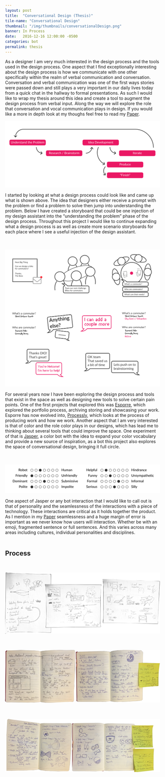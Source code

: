 ```yaml
---
layout: post
title:  "Conversational Design (Thesis)"
tile-name: "Conversational Design"
thumbnail: "/img/thumbnails/conversationalDesign.png"
banner: In Process
date:   2016-12-16 12:00:00 -0500
categories: bot
permalink: thesis
---
```


As a designer I am very much interested in the design process and the tools used in the design process. One aspect that I find exceptionally interesting about the design process is how we communicate with one other specifically within the realm of verbal communication and conversation. Conversation and verbal communication was one of the first ways stories were passed down and still plays a very important in our daily lives today from a quick chat in the hallway to formal presentations. As such I would like to wrap my thesis around this idea and create a tool to augment the design process from verbal input. Along the way we will explore the role that conversation and vocal communication plays in design. If you would like a more in depth look at my thoughs feel free to read my <a target="_blank" href="../img/conversationalDesign/conversationalDesignPaper.pdf">Paper</a>. 

<div class="image-container"><img src="../img/conversationalDesign/designProcess.svg" alt="Design Process"/></div>

I started by looking at what a design process could look like and came up what is shown above. The idea that designers either receive a prompt with the problem or find a problem to solve then jump into understanding the problem. Below I have created a storyboard that could be one injection of my design assistant into the “understanding the problem” phase of the design process. Throughout this project I would like to continue expanding what a design process is as well as create more scenario storyboards for each place where I see a useful injection of the design assistant.


<div class="image-container" style="margin-top:50px;"><img src="../img/conversationalDesign/promptStoryBoard.svg" alt="Storyboarding the Prompt"/></div>

For several years now I have been exploring the design process and tools that exist in the space as well as designing new tools to solve certain pain points. One of the first projects that explored this was <a target="_blank" href="../esporre/">Esporre</a>, which explored the portfolio process, archiving storing and showcasing your work. Esporre has now evolved into, <a target="_blank" href="http://processly.io">Processly</a>, which looks at the process of producing work and how we work. Another aspect that I am very interested is that of color and the role color plays in our designs, which has lead me to thinking about several tools that could improve the space. One experiment of that is <a target="_blank" href="../colorBot/">Jasper</a>, a color bot with the idea to expand your color vocabulary and provide a new source of inspiration, as a bot this project also explores the space of conversational design, bringing it full circle.

<div class="image-container" style="margin-top:50px;"><img src="../img/conversationalDesign/personality.svg" alt="Jasper Personality"/></div>

One aspect of Jasper or any bot interaction that I would like to call out is that of personality and the seamlessness of the interactions with a piece of technology. These interactions are critical as it holds together the product. As I mention in my <a target="_blank" href="../img/conversationalDesign/conversationalDesignPaper.pdf">Paper</a> seamlessness and a huge margin of error is important as we never know how users will interaction. Whether be with an emoji, fragmented sentence or full sentences. And this varies across many areas including cultures, individual personalities and disciplines. 
<br><br>

## Process

<div class="image-container" style="margin-top:50px;"><img src="../img/conversationalDesign/storyboardSketches.png" alt="Storyboarding Sketches"/></div>

<div class="image-container" style="margin-top:50px;"><img src="../img/conversationalDesign/moodboard.png" alt="Moodboard System Sketches"/></div>
<div class="image-container" style="margin-top:50px;"><img src="../img/conversationalDesign/imageSearch.png" alt="Image Search Walkthrough Sketches"/></div>
